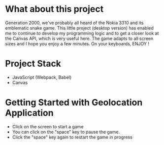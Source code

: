 # What about this project

Generation 2000, we've probably all heard of the Nokia 3310 and its emblematic snake game. This little project (desktop version) has enabled me to continue to develop my programming logic and to get a closer look at the Canvas API, which is very useful here. The game adapts to all screen sizes and I hope you enjoy a few minutes. On your keyboards, ENJOY !

# Project Stack

- JavaScript (Webpack, Babel)
- Canvas

# Getting Started with Geolocation Application

* Click on the screen to start a game
* You can click on the "space" key to pause the game.
* Click the "space" key again to restart the game in progress
